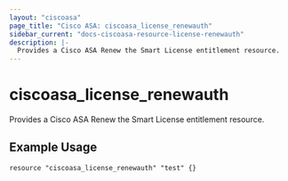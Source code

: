 ```yaml
---
layout: "ciscoasa"
page_title: "Cisco ASA: ciscoasa_license_renewauth"
sidebar_current: "docs-ciscoasa-resource-license-renewauth"
description: |-
  Provides a Cisco ASA Renew the Smart License entitlement resource.
---
```


# ciscoasa_license_renewauth

Provides a Cisco ASA Renew the Smart License entitlement resource.

## Example Usage

```hcl
resource "ciscoasa_license_renewauth" "test" {}
```
